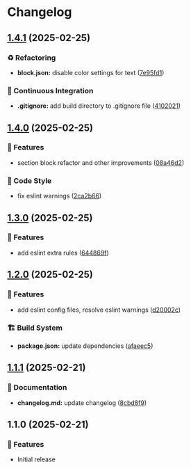 # Changelog

## [1.4.1](https://github.com/RichForever/tt-theme-blocks/compare/1.4.0...1.4.1) (2025-02-25)

### ♻️ Refactoring

* **block.json:** disable color settings for text ([7e95fd1](https://github.com/RichForever/tt-theme-blocks/commit/7e95fd1a22df50082cc08b78c685c7ec7f43af88))

### 🔧 Continuous Integration

* **.gitignore:** add build directory to .gitignore file ([4102021](https://github.com/RichForever/tt-theme-blocks/commit/4102021679907c861242df7fb21561e892c5b87a))

## [1.4.0](https://github.com/RichForever/tt-theme-blocks/compare/1.3.0...1.4.0) (2025-02-25)

### 🚀 Features

* section block refactor and other improvements ([08a46d2](https://github.com/RichForever/tt-theme-blocks/commit/08a46d20333c78ed4fe4a27dff8025ec1f1c39ae))

### 💄 Code Style

* fix eslint warnings ([2ca2b66](https://github.com/RichForever/tt-theme-blocks/commit/2ca2b6610bdb65cc9534d926f73e07416a4209de))

## [1.3.0](https://github.com/RichForever/tt-theme-blocks/compare/1.2.0...1.3.0) (2025-02-25)

### 🚀 Features

* add eslint extra rules ([644869f](https://github.com/RichForever/tt-theme-blocks/commit/644869fe8483bcc8be2f62c08462828021dca85e))

## [1.2.0](https://github.com/RichForever/tt-theme-blocks/compare/1.1.1...1.2.0) (2025-02-25)

### 🚀 Features

* add eslint config files, resolve eslint warnings ([d20002c](https://github.com/RichForever/tt-theme-blocks/commit/d20002c848e79bee8936f4c84677519d692f377a))

### 🏗 Build System

* **package.json:** update dependencies ([afaeec5](https://github.com/RichForever/tt-theme-blocks/commit/afaeec5f453ffa03627c88c953615ec54562d832))

## [1.1.1](https://github.com/RichForever/tt-theme-blocks/compare/1.1.0...1.1.1) (2025-02-21)

### 📝 Documentation

* **changelog.md:** update changelog ([8cbd8f9](https://github.com/RichForever/tt-theme-blocks/commit/8cbd8f9e4812159b4de49b94239e18444c483c1f))

## 1.1.0 (2025-02-21)

### 🚀 Features

* Initial release
